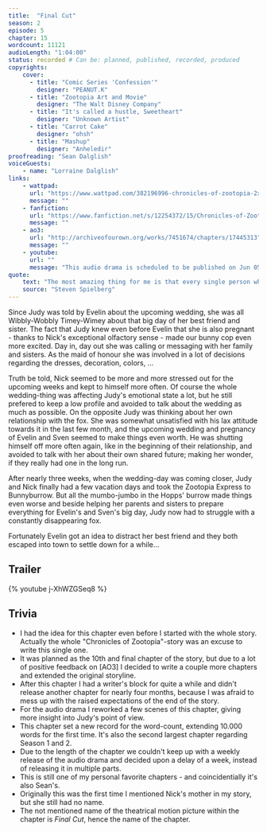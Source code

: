 ```yaml
---
title:  "Final Cut"
season: 2
episode: 5
chapter: 15
wordcount: 11121
audioLength: "1:04:00"
status: recorded # Can be: planned, published, recorded, produced
copyrights:
    cover:
      - title: "Comic Series 'Confession'"
        designer: "PEANUT.K"
      - title: "Zootopia Art and Movie"
        designer: "The Walt Disney Company"
      - title: "It's called a hustle, Sweetheart"
        designer: "Unknown Artist"
      - title: "Carrot Cake"
        designer: "ohsh"
      - title: "Mashup"
        designer: "Anheledir"
proofreading: "Sean Dalglish"
voiceGuests:
    - name: "Lorraine Dalglish"
links:
    - wattpad:
      url: "https://www.wattpad.com/382196996-chronicles-of-zootopia-2x05-final-cut"
      message: ""
    - fanfiction:
      url: "https://www.fanfiction.net/s/12254372/15/Chronicles-of-Zootopia"
      message: ""
    - ao3:
      url: "http://archiveofourown.org/works/7451674/chapters/17445313"
      message: ""
    - youtube:
      url: ""
      message: "This audio drama is scheduled to be published on Jun 05, 2017!"
quote:
    text: "The most amazing thing for me is that every single person who sees a movie, not necessarily one of my movies, brings a whole set of unique experiences. Now, through careful manipulation and good storytelling, you can get everybody to clap at the same time, to hopefully laugh at the same time, and to be afraid at the same time."
    source: "Steven Spielberg"
---
```

Since Judy was told by Evelin about the upcoming wedding, she was all Wibbly-Wobbly Timey-Wimey about that big day of her best friend and sister. The fact that Judy knew even before Evelin that she is also pregnant - thanks to Nick's exceptional olfactory sense - made our bunny cop even more excited. Day in, day out she was calling or messaging with her family and sisters. As the maid of honour she was involved in a lot of decisions regarding the dresses, decoration, colors, ...

Truth be told, Nick seemed to be more and more stressed out for the upcoming weeks and kept to himself more often. Of course the whole wedding-thing was affecting Judy's emotional state a lot, but he still prefered to keep a low profile and avoided to talk about the wedding as much as possible. On the opposite Judy was thinking about her own relationship with the fox. She was somewhat unsatisfied with his lax attitude towards it in the last few month, and the upcoming wedding and pregnancy of Evelin and Sven seemed to make things even worth. He was shutting himself off more often again, like in the beginning of their relationship, and avoided to talk with her about their own shared future; making her wonder, if they really had one in the long run.

After nearly three weeks, when the wedding-day was coming closer, Judy and Nick finally had a few vacation days and took the Zootopia Express to Bunnyburrow. But all the mumbo-jumbo in the Hopps' burrow made things even worse and beside helping her parents and sisters to prepare everything for Evelin's and Sven's big day, Judy now had to struggle with a constantly disappearing fox. 

Fortunately Evelin got an idea to distract her best friend and they both escaped into town to settle down for a while...


## Trailer
{% youtube j-XhWZGSeq8 %}


## Trivia
 * I had the idea for this chapter even before I started with the whole story. Actually the whole "Chronicles of Zootopia"-story was an excuse to write this single one.
 * It was planned as the 10th and final chapter of the story, but due to a lot of positive feedback on [AO3] I decided to write a couple more chapters and extended the original storyline.
 * After this chapter I had a writer's block for quite a while and didn't release another chapter for nearly four months, because I was afraid to mess up with the raised expectations of the end of the story.
 * For the audio drama I reworked a few scenes of this chapter, giving more insight into Judy's point of view.
 * This chapter set a new record for the word-count, extending 10.000 words for the first time. It's also the second largest chapter regarding Season 1 and 2.
 * Due to the length of the chapter we couldn't keep up with a weekly release of the audio drama and decided upon a delay of a week, instead of releasing it in multiple parts.
 * This is still one of my personal favorite chapters - and coincidentially it's also Sean's.
 * Originally this was the first time I mentioned Nick's mother in my story, but she still had no name.
 * The not mentioned name of the theatrical motion picture within the chapter is _Final Cut_, hence the name of the chapter.